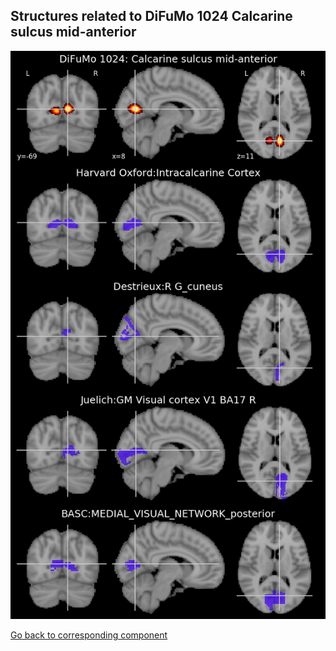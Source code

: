 


## Structures related to DiFuMo 1024 Calcarine sulcus mid-anterior

![833](833.jpg "Structures related to DiFuMo 1024 Calcarine sulcus mid-anterior")

[Go back to corresponding component](https://parietal-inria.github.io/DiFuMo/1024/html/833.html)